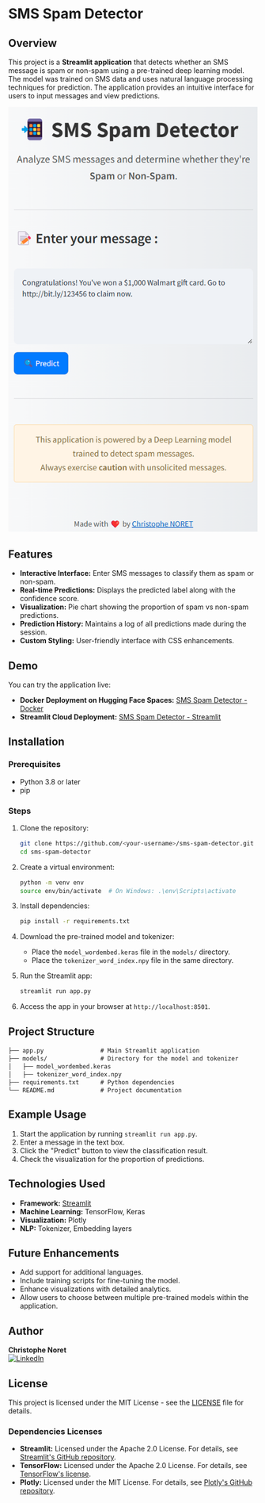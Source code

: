 # SMS Spam Detector
## Overview

This project is a **Streamlit application** that detects whether an SMS message is spam or non-spam using a pre-trained deep learning model. The model was trained on SMS data and uses natural language processing techniques for prediction. The application provides an intuitive interface for users to input messages and view predictions.

![App Screenshot](/img/screenshot.png)

## Features

- **Interactive Interface:** Enter SMS messages to classify them as spam or non-spam.
- **Real-time Predictions:** Displays the predicted label along with the confidence score.
- **Visualization:** Pie chart showing the proportion of spam vs non-spam predictions.
- **Prediction History:** Maintains a log of all predictions made during the session.
- **Custom Styling:** User-friendly interface with CSS enhancements.

## Demo

You can try the application live:
- **Docker Deployment on Hugging Face Spaces:** [SMS Spam Detector - Docker](https://cnoret-sms-spam-detector.hf.space/)
- **Streamlit Cloud Deployment:** [SMS Spam Detector - Streamlit](https://sms-spam-detector-cnoret.streamlit.app/)

## Installation

### Prerequisites

- Python 3.8 or later
- pip

### Steps

1. Clone the repository:

   ```bash
   git clone https://github.com/<your-username>/sms-spam-detector.git
   cd sms-spam-detector
   ```

2. Create a virtual environment:

   ```bash
   python -m venv env
   source env/bin/activate  # On Windows: .\env\Scripts\activate
   ```

3. Install dependencies:

   ```bash
   pip install -r requirements.txt
   ```

4. Download the pre-trained model and tokenizer:

   - Place the `model_wordembed.keras` file in the `models/` directory.
   - Place the `tokenizer_word_index.npy` file in the same directory.

5. Run the Streamlit app:

   ```bash
   streamlit run app.py
   ```

6. Access the app in your browser at `http://localhost:8501`.

## Project Structure

```
├── app.py                # Main Streamlit application
├── models/               # Directory for the model and tokenizer
│   ├── model_wordembed.keras
│   ├── tokenizer_word_index.npy
├── requirements.txt      # Python dependencies
└── README.md             # Project documentation
```

## Example Usage

1. Start the application by running `streamlit run app.py`.
2. Enter a message in the text box.
3. Click the "Predict" button to view the classification result.
4. Check the visualization for the proportion of predictions.

## Technologies Used

- **Framework:** [Streamlit](https://streamlit.io/)
- **Machine Learning:** TensorFlow, Keras
- **Visualization:** Plotly
- **NLP:** Tokenizer, Embedding layers

## Future Enhancements

- Add support for additional languages.
- Include training scripts for fine-tuning the model.
- Enhance visualizations with detailed analytics.
- Allow users to choose between multiple pre-trained models within the application.


## Author

**Christophe Noret**  
[![LinkedIn](https://img.shields.io/badge/LinkedIn-Connect-blue)](https://www.linkedin.com/in/christophenoret/)

## License

This project is licensed under the MIT License - see the [LICENSE](LICENSE) file for details.

### Dependencies Licenses

- **Streamlit:** Licensed under the Apache 2.0 License. For details, see [Streamlit's GitHub repository](https://github.com/streamlit/streamlit/blob/develop/LICENSE).
- **TensorFlow:** Licensed under the Apache 2.0 License. For details, see [TensorFlow's license](https://github.com/tensorflow/tensorflow/blob/master/LICENSE).
- **Plotly:** Licensed under the MIT License. For details, see [Plotly's GitHub repository](https://github.com/plotly/plotly.py/blob/master/LICENSE.txt).

